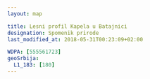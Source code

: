 ```yaml
---
layout: map

title: Lesni profil Kapela u Batajnici
designation: Spomenik prirode
last_modified_at: 2018-05-31T00:23:09+02:00

WDPA: [555561723]
geoSrbija:
  L1_183: [180]
---
```

